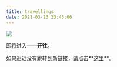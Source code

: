 ```yaml
---
title: travellings
date: 2021-03-23 23:45:06
---
```


 <meta http-equiv="refresh" content="3;url=https://travellings.now.sh"> 


![](https://travellings.now.sh/assets/logo.gif)

即将进入——**开往**。

如果迟迟没有跳转到新链接，请点击**[这里](https://travellings.now.sh)**。

